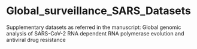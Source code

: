 # Global_surveillance_SARS_Datasets
Supplementary datasets as referred in the manuscript: Global genomic analysis of SARS-CoV-2 RNA dependent RNA polymerase evolution and antiviral drug resistance
